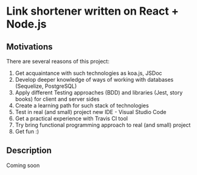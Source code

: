 # Link shortener written on React + Node.js

## Motivations

There are several reasons of this project:

1. Get acquaintance with such technologies as koa.js, JSDoc
2. Develop deeper knowledge of ways of working with databases (Sequelize, PostgreSQL)
3. Apply different Testing approaches (BDD) and libraries (Jest, story books) for client and server sides
4. Create a learning path for such stack of technologies
5. Test in real (and small) project new IDE - Visual Studio Code
6. Get a practical experience with Travis CI tool
7. Try bring functional programming approach to real (and small) project
8. Get fun :)

## Description

Coming soon
